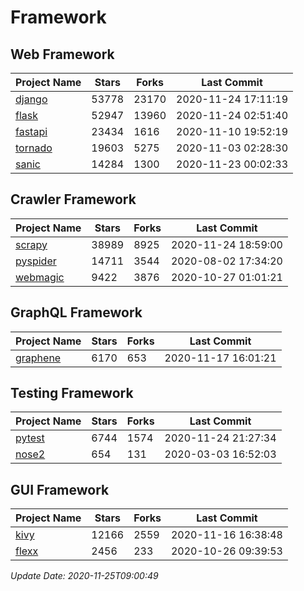 # Framework

## Web Framework
| Project Name | Stars | Forks | Last Commit |
| ------------ | ----- | ----- | ----------- |
| [django](https://github.com/django/django) | 53778 | 23170 | 2020-11-24 17:11:19 |
| [flask](https://github.com/pallets/flask) | 52947 | 13960 | 2020-11-24 02:51:40 |
| [fastapi](https://github.com/tiangolo/fastapi) | 23434 | 1616 | 2020-11-10 19:52:19 |
| [tornado](https://github.com/tornadoweb/tornado) | 19603 | 5275 | 2020-11-03 02:28:30 |
| [sanic](https://github.com/huge-success/sanic) | 14284 | 1300 | 2020-11-23 00:02:33 |

## Crawler Framework
| Project Name | Stars | Forks | Last Commit |
| ------------ | ----- | ----- | ----------- |
| [scrapy](https://github.com/scrapy/scrapy) | 38989 | 8925 | 2020-11-24 18:59:00 |
| [pyspider](https://github.com/binux/pyspider) | 14711 | 3544 | 2020-08-02 17:34:20 |
| [webmagic](https://github.com/code4craft/webmagic) | 9422 | 3876 | 2020-10-27 01:01:21 |

## GraphQL Framework
| Project Name | Stars | Forks | Last Commit |
| ------------ | ----- | ----- | ----------- |
| [graphene](https://github.com/graphql-python/graphene) | 6170 | 653 | 2020-11-17 16:01:21 |

## Testing Framework
| Project Name | Stars | Forks | Last Commit |
| ------------ | ----- | ----- | ----------- |
| [pytest](https://github.com/pytest-dev/pytest) | 6744 | 1574 | 2020-11-24 21:27:34 |
| [nose2](https://github.com/nose-devs/nose2) | 654 | 131 | 2020-03-03 16:52:03 |

## GUI Framework
| Project Name | Stars | Forks | Last Commit |
| ------------ | ----- | ----- | ----------- |
| [kivy](https://github.com/kivy/kivy) | 12166 | 2559 | 2020-11-16 16:38:48 |
| [flexx](https://github.com/flexxui/flexx) | 2456 | 233 | 2020-10-26 09:39:53 |

*Update Date: 2020-11-25T09:00:49*